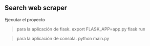 ## Search web scraper 

Ejecutar el proyecto

>para la aplicación de flask.
    export FLASK_APP=app.py
    flask run

>para la aplicación de consola.
    python main.py    

